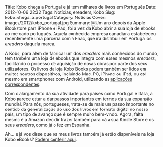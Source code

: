 Title: Kobo chega a Portugal e já tem milhares de livros em Português
Date: 2012-10-06 22:32
Tags: Notícias, ereaders, Kobo
Slug: kobo_chega_a_portugal
Category: Notícias
Cover: images/2012/kobo_portugal.jpg
Summary: ￼Um ano depois da Apple iBookstore para iPhone e iPad, foi a vez da Kobo abrir a sua loja de ebooks ao mercado português. Aquela conhecida empresa canadiana estabeleceu recentemente uma parceria com a Fnac, que irá distribuir em Portugal os <em>ereaders</em> daquela marca. 

A Kobo, para além de fabricar um dos *ereaders* mais conhecidos do mundo, tem também uma loja de ebooks que integra com esses mesmos *ereaders*, facilitando o processo de aquisição de novas obras por parte dos seus utilizadores. Os livros da loja Kobo Books podem também ser lidos em muitos noutros dispositivos, incluindo Mac, PC, iPhone ou iPad, ou até mesmo em smartphones com Android, utilizando as [aplicações correspondentes](https://www.kobo.com/pt/pt/p/apps).

Com o alargamento da sua atividade para países como Portugal e Itália, a Kobo parece estar a dar passos importantes em termos da sua expansão mundial. Para nós, portugueses, trata-se de mais um passo importante no sentido da generalização do uso dos livros em formato digital no nosso país, um tipo de avanço que é sempre muito bem-vindo. Agora, falta mesmo é a Amazon decidir trazer também para cá a sua Kindle Store e os seus *ereaders*, como já o fez em Espanha.

Ah... e já vos disse que os meus livros também já estão disponíveis na loja Kobo eBooks? [Podem conferir aqui](https://www.kobo.com/pt/en/search?query=%22victor+domingos%22).


